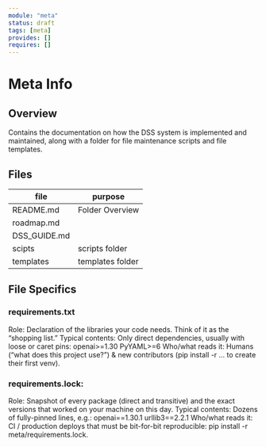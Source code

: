 ```yaml
---
module: "meta"
status: draft
tags: [meta]
provides: []
requires: []
---
```

# Meta Info
## Overview
Contains the documentation on how the DSS system is implemented and maintained, along with a folder for file maintenance scripts and file templates. 
## Files 
| file          | purpose           |
|---------------|-------------------|
|README.md      |Folder Overview    |
|roadmap.md     |                   |
|DSS_GUIDE.md   |                   |
|scipts         |scripts folder     |
|templates      |templates folder   |

## File Specifics

### requirements.txt
Role: Declaration of the libraries your code needs. Think of it as the “shopping list.”
Typical contents: Only direct dependencies, usually with loose or caret pins:
    openai>=1.30
    PyYAML>=6
Who/what reads it: Humans (“what does this project use?”) & new contributors (pip install -r … to create their first venv).

### requirements.lock:
Role: Snapshot of every package (direct and transitive) and the exact versions that worked on your machine on this day.
Typical contents: Dozens of fully-pinned lines, e.g.:
    openai==1.30.1
    urllib3==2.2.1
Who/what reads it: CI / production deploys that must be bit-for-bit reproducible: pip install -r meta/requirements.lock.


